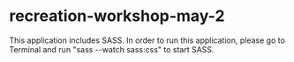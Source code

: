 # recreation-workshop-may-2


This application includes SASS.  In order to run this application, please go to Terminal and run "sass --watch sass:css" to start SASS.
